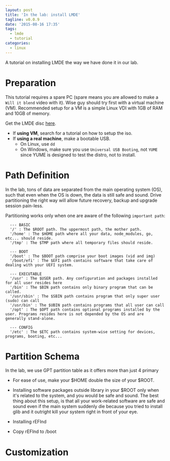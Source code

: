 ```yaml
---
layout: post
title: 'In the lab: install LMDE'
tagline: v0.0.9
date: '2015-08-16 17:35'
tags:
  - lmde
  - tutorial
categories:
  - linux
---
```


A tutorial on installing LMDE the way we have done it in our lab.

# Preparation

This tutorial requires a spare PC (spare means you are allowed to make a `Will it blend` video with it). Wise guy should try first with a virtual machine (VM). Recommended setup for a VM is a simple Linux VDI with 1GB of RAM and 10GB of memory.

Get the LMDE disc [here](http://www.linuxmint.com/download_lmde.php).

+ If **using VM**, search for a tutorial on how to setup the iso.
+ If **using a real machine**, make a bootable USB.
  + On Linux, use `dd`
  + On Windows, make sure you use `Universal USB Booting`, not `YUME` since YUME is designed to test the distro, not to install.

# Path Definition

In the lab, tons of data are separated from the main operating system (OS), such that even when the OS is down, the data is still safe and sound. Drive partitioning the right way will allow future recovery, backup and upgrade session pain-less.

Partitioning works only when one are aware of the following `important path`:


```
  --- BASIC
  '/' : The $ROOT path. The uppermost path, the mother path.
  '/home' : The $HOME path where all your data, node_modules, go, etc... should reside.
  '/tmp' : The $TMP path where all temporary files should reside.

  --- BOOT
  '/boot' : The $BOOT path comprise your boot images (vid and img)
  '/boot/efi' : The $EFI path contains software that take care of dealing with your UEFI system.

  --- EXECUTABLE
  '/usr' : The $USER path. Any configuration and packages installed for all user resides here
  '/bin' : The $BIN path contains only binary program that can be called.
  '/usr/sbin' : The $SBIN path contains program that only super user (sudo) can call
  '/usr/bin' : The $UBIN path contains programs that all user can call
  '/opt' : The $OPT path contains optional programs installed by the user. Programs resides here is not depended by the OS and are generally stand-alone.

  --- CONFIG
  '/etc' : The $ETC path contains system-wise setting for devices, programs, booting, etc...

```

# Partition Schema

In the lab, we use GPT partition table as it offers more than just 4 primary



+ For ease of use, make your $HOME double the size of your $ROOT.

+ Installing software packages outside library in your $ROOT only when it's related to the system, and you would be safe and sound. The best thing about this setup, is that all your work-related software are safe and sound even if the main system suddenly die because you tried to install glib and it outright kill your system right in front of your eye.

+ Installing rEFInd
+ Copy rEFInd to /boot

# Customization
